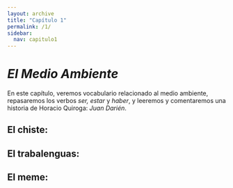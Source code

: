 ```yaml
---
layout: archive
title: "Capítulo 1"
permalink: /1/
sidebar:
  nav: capitulo1
---
```


# _El Medio Ambiente_

En este capítulo, veremos vocabulario relacionado al medio ambiente, repasaremos los verbos _ser, estar_ y _haber_, y leeremos y comentaremos una historia de Horacio Quiroga: _Juan Darién_.


## El chiste:


## El trabalenguas:


## El meme:
